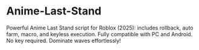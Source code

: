 # Anime-Last-Stand
Powerful Anime Last Stand script for Roblox (2025): includes rollback, auto farm, macro, and keyless execution. Fully compatible with PC and Android. No key required. Dominate waves effortlessly!
